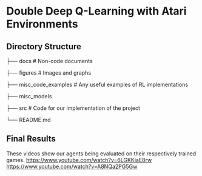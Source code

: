 # Double Deep Q-Learning with Atari Environments

## Directory Structure

├── docs                        # Non-code documents

├── figures                     # Images and graphs

├── misc_code_examples          # Any useful examples of RL implementations

├── misc_models

├── src                         # Code for our implementation of the project

└── README.md

## Final Results
These videos show our agents being evaluated on their respectively trained games.
<https://www.youtube.com/watch?v=6LGKKiaE8rw>
<https://www.youtube.com/watch?v=A8NQa2PG5Gw>
